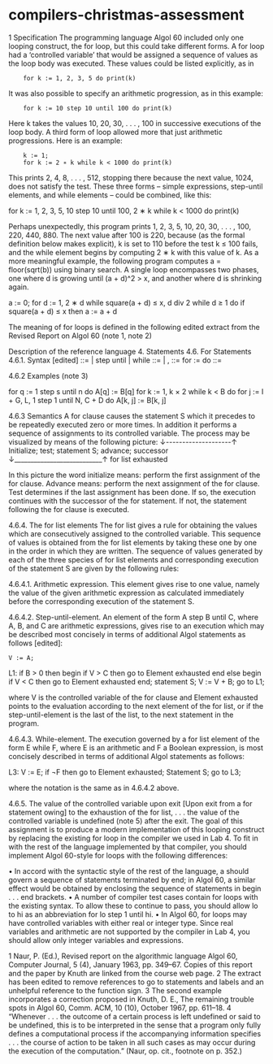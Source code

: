 # compilers-christmas-assessment

1 Specification
The programming language Algol 60 included only one looping construct, the for loop, but this could take different forms. A for loop had a ‘controlled variable’ that would be assigned a sequence of values as the loop body was executed. These values could be listed explicitly, as in

		for k := 1, 2, 3, 5 do print(k)
  
It was also possible to specify an arithmetic progression, as in this example:

		for k := 10 step 10 until 100 do print(k)

Here k takes the values 10, 20, 30, . . . , 100 in successive executions of the loop body. A third form of loop allowed more that just arithmetic progressions. Here is an example:

		k := 1;
		for k := 2 ∗ k while k < 1000 do print(k)
  
This prints 2, 4, 8, . . . , 512, stopping there because the next value, 1024, does not satisfy the test. These three forms – simple expressions, step-until elements, and while elements – could be combined, like this:

  for k := 1, 2, 3, 5, 10 step 10 until 100, 2 ∗ k while k < 1000 do
  print(k)
  
Perhaps unexpectedly, this program prints 1, 2, 3, 5, 10, 20, 30, . . . , 100, 220, 440, 880. The next value after 100 is 220, because (as the formal definition below makes explicit), k is set to 110 before the test k ≤ 100 fails, and the while element begins by computing 2 ∗ k with this value of k. As a more meaningful example, the following program computes a = floor(sqrt(b)) using binary search. A single loop encompasses two phases, one where d is growing until (a + d)^2 > x, and another where d is shrinking again.

  a := 0;
  for d := 1, 2 ∗ d while square(a + d) ≤ x, d div 2 while d ≥ 1 do
  if square(a + d) ≤ x then a := a + d

The meaning of for loops is defined in the following edited extract from the Revised Report on Algol 60 (note 1, note 2)

Description of the reference language
4. Statements
4.6. For Statements
4.6.1. Syntax [edited]
  <for list element> ::= 
  <arithmetic expression> |
  <arithmetic expression> step <arithmetic expression>
  until <arithmetic expression> |
  <arithmetic expression> while <Boolean expression>
  <for list> ::= <for list element> |
  <for list>, <for list element>
  <for clause> ::= for <variable> := <for list> do
  <for statement> ::= <for clause> <statement>
 
4.6.2 Examples (note 3)

  for q := 1 step s until n do A[q] := B[q]
  for k := 1, k × 2 while k < B do
  for j := I + G, L, 1 step 1 until N, C + D do
  A[k, j] := B[k, j]
  
4.6.3 Semantics
A for clause causes the statement S which it precedes to be repeatedly executed zero or more times. In addition it performs a sequence of assignments to its controlled variable. The process may be visualized by means of the following picture:
             ↓--------------------↑
Initialize; test; statement S; advance; successor
              ↓___________________________↑
                  for list exhausted
                  
In this picture the word initialize means: perform the first assignment of the for clause. Advance means: perform the next assignment of the for clause. Test determines if the last assignment has been done. If so, the execution continues with the successor of the for statement. If not, the statement following the for clause is executed.

4.6.4. The for list elements
The for list gives a rule for obtaining the values which are consecutively assigned to the controlled variable. This sequence of values is obtained from the for list elements by taking these one by one in the order in which they are written. The sequence of values generated by each of the three species of for list elements and corresponding execution of the statement S are given by the following rules:

4.6.4.1. Arithmetic expression. This element gives rise to one value, namely the value of the given arithmetic expression as calculated immediately before the corresponding execution of the statement S.

4.6.4.2. Step-until-element. An element of the form A step B until C, where A, B, and C are arithmetic expressions, gives rise to an execution which may be described most concisely in terms of additional Algol statements as follows [edited]:

    V := A;
  L1:
    if B > 0 then begin if V > C then go to Element exhausted end
    else begin if V < C then go to Element exhausted end;
    statement S;
    V := V + B;
    go to L1;
  
where V is the controlled variable of the for clause and Element exhausted points to the evaluation according to the next element of the for list, or if the step-until-element is the last of the list, to the next statement in the program.

4.6.4.3. While-element. The execution governed by a for list element of the form E while F, where E is an arithmetic and F a Boolean expression, is most concisely described in terms of additional Algol statements as follows:

  L3:
    V := E;
    if ¬F then go to Element exhausted;
    Statement S;
    go to L3;
    
where the notation is the same as in 4.6.4.2 above.

4.6.5. The value of the controlled variable upon exit
[Upon exit from a for statement owing] to the exhaustion of the for list, . . . the value of the controlled variable is undefined (note 5) after the exit.
The goal of this assignment is to produce a modern implementation of this looping construct by replacing the existing for loop in the compiler we used in Lab 4. To fit in with the rest of the language implemented by that compiler, you should implement Algol 60-style for loops with the following differences:

  • In accord with the syntactic style of the rest of the language, a <for clause> should govern a sequence of statements terminated by end; in Algol 60, a similar effect would be obtained by enclosing the sequence of statements in begin . . . end brackets.
  • A number of compiler test cases contain for loops with the existing syntax. To allow these to continue to pass, you should allow lo to hi as an abbreviation for lo step 1 until hi.
  • In Algol 60, for loops may have controlled variables with either real or integer type. Since real variables and arithmetic are not supported by the compiler in Lab 4, you should allow only integer variables and expressions.


1 Naur, P. (Ed.), Revised report on the algorithmic language Algol 60, Computer Journal, 5 (4), January 1963, pp. 349–67. Copies of this report and the paper by Knuth are linked from the course web page.
2 The extract has been edited to remove references to go to statements and labels and an unhelpful reference to the function sign.
3 The second example incorporates a correction proposed in Knuth, D. E., The remaining trouble spots in Algol 60, Comm. ACM, 10 (10), October 1967, pp. 611–18.
4 “Whenever . . . the outcome of a certain process is left undefined or said to be undefined, this is to be interpreted in the sense that a program only fully defines a computational process if the accompanying information specifies . . . the course of action to be taken in all such cases as may occur during the execution of the computation.” (Naur, op. cit., footnote on p. 352.)
